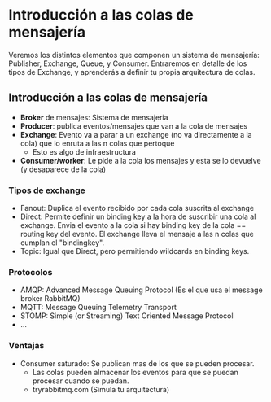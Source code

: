 # Introducción a las colas de mensajería

Veremos los distintos elementos que componen un sistema de mensajería: Publisher, Exchange, Queue, y Consumer. Entraremos en detalle de los tipos de Exchange, y aprenderás a definir tu propia arquitectura de colas.

## Introducción a las colas de mensajería

* **Broker** de mensajes: Sistema de mensajeria
* **Producer**: publica eventos/mensajes que van a la cola de mensajes
* **Exchange**: Evento va a parar a un exchange (no va directamente a la cola) que lo enruta a las n colas que pertoque
  * Esto es algo de infraestructura
* **Consumer/worker**: Le pide a la cola los mensajes y esta se lo devuelve (y desaparece de la cola)

### Tipos de exchange

* Fanout: Duplica el evento recibido por cada cola suscrita al exchange
* Direct: Permite definir un binding key a la hora de suscribir una cola al exchange. Envia el evento a la cola si hay binding key de la cola == routing key del evento. El exchange lleva el mensaje a las n colas que cumplan el "bindingkey".
* Topic: Igual que Direct, pero permitiendo wildcards en binding keys.


### Protocolos

* AMQP: Advanced Message Queuing Protocol (Es el que usa el message broker RabbitMQ)
* MQTT: Message Queuing Telemetry Transport
* STOMP: Simple (or Streaming) Text Oriented Message Protocol
* ...

### Ventajas

* Consumer saturado: Se publican mas de los que se pueden procesar. 
  * Las colas pueden almacenar los eventos para que se puedan procesar cuando se puedan.
  * tryrabbitmq.com (Simula tu arquitectura)

